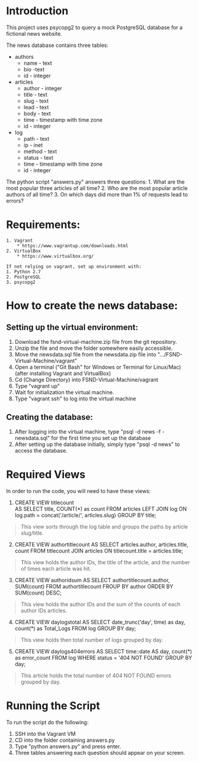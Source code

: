 
# Introduction
This project uses psycopg2 to query a mock PostgreSQL database for a fictional news website. 

The news database contains three tables:
* authors
	* name - text 
	* bio -text 
	* id - integer 
* articles
	* author - integer 
	* title - text 
	* slug - text 
	* lead - text 
	* body - text 
	* time - timestamp with time zone 
	* id - integer 
* log
	* path - text 
	* ip - inet 
	* method - text 
	* status - text 
	* time - timestamp with time zone  
	* id - integer 

The python script "answers.py" answers three questions: 
	1. What are the most popular three articles of all time?
	2. Who are the most popular article authors of all time?
	3. On which days did more than 1% of requests lead to errors?

# Requirements: 
	1. Vagrant 
		* https://www.vagrantup.com/downloads.html
	2. VirtualBox 
		* https://www.virtualbox.org/

	If not relying on vagrant, set up environment with: 
	1. Python 2.7 
	2. PostgreSQL 
	3. psycopg2

# How to create the news database: 
## Setting up the virtual environment: 
1. Download the fsnd-virtual-machine.zip file from the git repository. 
2. Unzip the file and move the folder somewhere easily accessible. 
3. Move the newsdata.sql file from the newsdata.zip file into  ".../FSND-Virtual-Machine/vagrant"
4. Open a terminal ("Git Bash" for Windows or Terminal for Linux/Mac) (after installing Vagrant and VirtualBox)
5. Cd (Change Directory) into FSND-Virtual-Machine/vagrant
6. Type "vagrant up" 
7. Wait for initialization the virtual machine. 
8. Type "vagrant ssh" to log into the virtual machine 

## Creating the database: 
1. After logging into the virtual machine, type "psql -d news -f -newsdata.sql" for the first time you set up the database
2. After setting up the database initially, simply type "psql -d news" to access the database. 


# Required Views 
In order to run the code, you will need to have these views: 

1. CREATE VIEW titlecount  
AS SELECT title, COUNT(*) as count 
FROM articles LEFT JOIN log 
ON log.path = concat('/article/', articles.slug) 
GROUP BY title;


> This view sorts through the log table and groups the paths by article slug/title.

		
2. CREATE VIEW authortitlecount 
AS SELECT articles.author, articles.title, count 
FROM titlecount JOIN articles 
ON titlecount.title = articles.title;
> This view holds the author IDs, the title of the article, and the number of times each article was hit.
	
3. CREATE VIEW authoridsum AS 
SELECT authortitlecount.author, SUM(count) 
FROM authortitlecount 
FROUP BY author 
ORDER BY SUM(count) DESC;
> This view holds the author IDs and the sum of the counts of each author IDs articles.
  
4. CREATE VIEW daylogstotal AS 
SELECT date_trunc('day', time) as day, 
count(*) as Total_Logs 
FROM log GROUP BY day;
> This view holds then total number of logs grouped by day.


5. CREATE VIEW daylogs404errors 
AS SELECT time::date AS day, count(*) as error_count FROM log 
WHERE status = '404 NOT FOUND' GROUP BY day;
> This article holds the total number of 404 NOT FOUND errors grouped by day. 
# Running the Script 
To run the script do the following: 
1. SSH into the Vagrant VM
2. CD into the folder containing answers.py 
3. Type "python answers.py" and press enter. 
4. Three tables answering each question should appear on your screen.   
